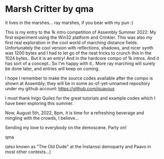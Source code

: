 # Marsh Critter by qma

It lives in the marshes... ray marshes, if you bear with my pun :)

This is my entry to the 1k intro competition of Assembly Summer 2022:
My first experiment using the Win32 platform and Crinkler.
This was also my first real exploration in the cool world of marching
distance fields. Unfortunately the cool version with reflections, shadows,
and nicer synth was 1200 bytes and I had to let go of the neat tricks to
crunch this in the 1024 bytes.. But it is an entry! And in the hardcore
compo of 1k intros. And it has sort of a concept.. So I'm happy with it..
More ray marching will surely be done later, and entries will keep on
coming.

I hope I remember to make the source codes available after the compo is
shown at Assembly; they will be in some as-of-yet-unnamed repository
under my github account: https://github.com/puavous

I must thank Inigo Quilez for the great tutorials and example codes which
I have been exploring this summer.

Now, August 5th, 2022, 8pm, it is time for a refreshing beverage and
mingling with the crowds, I believe...

Sending my love to everybody on the demoscene. Party on!

qma

(also known as "The Old Dude" at the Instanssi demoparty and
Paavo in most other contexts...)
